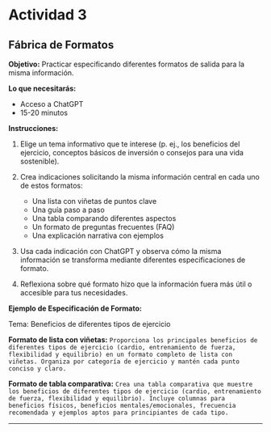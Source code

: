 # Actividad 3

## Fábrica de Formatos

**Objetivo:** Practicar especificando diferentes formatos de salida para la misma información.

**Lo que necesitarás:**

- Acceso a ChatGPT
- 15-20 minutos

**Instrucciones:**

1. Elige un tema informativo que te interese (p. ej., los beneficios del ejercicio, conceptos básicos de inversión o consejos para una vida sostenible).

2. Crea indicaciones solicitando la misma información central en cada uno de estos formatos:

   - Una lista con viñetas de puntos clave
   - Una guía paso a paso
   - Una tabla comparando diferentes aspectos
   - Un formato de preguntas frecuentes (FAQ)
   - Una explicación narrativa con ejemplos

3. Usa cada indicación con ChatGPT y observa cómo la misma información se transforma mediante diferentes especificaciones de formato.

4. Reflexiona sobre qué formato hizo que la información fuera más útil o accesible para tus necesidades.

**Ejemplo de Especificación de Formato:**

Tema: Beneficios de diferentes tipos de ejercicio

**Formato de lista con viñetas:** `Proporciona los principales beneficios de diferentes tipos de ejercicio (cardio, entrenamiento de fuerza, flexibilidad y equilibrio) en un formato completo de lista con viñetas. Organiza por categoría de ejercicio y mantén cada punto conciso y claro.`

**Formato de tabla comparativa:** `Crea una tabla comparativa que muestre los beneficios de diferentes tipos de ejercicio (cardio, entrenamiento de fuerza, flexibilidad y equilibrio). Incluye columnas para beneficios físicos, beneficios mentales/emocionales, frecuencia recomendada y ejemplos aptos para principiantes de cada tipo.`

--- 